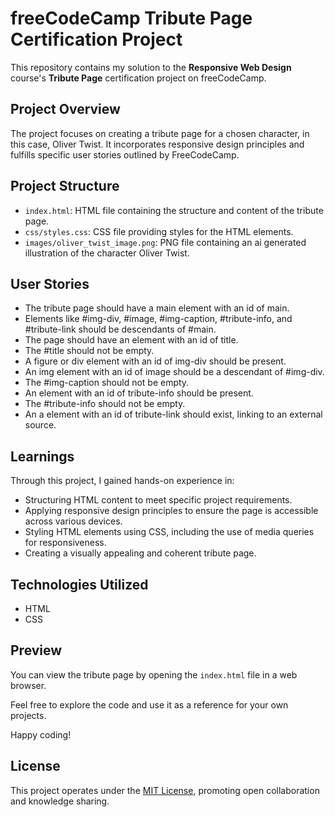 # freeCodeCamp Tribute Page Certification Project

This repository contains my solution to the **Responsive Web Design** course's **Tribute Page** certification project on freeCodeCamp.

## Project Overview

The project focuses on creating a tribute page for a chosen character, in this case, Oliver Twist. It incorporates responsive design principles and fulfills specific user stories outlined by FreeCodeCamp.

## Project Structure

- `index.html`: HTML file containing the structure and content of the tribute page.
- `css/styles.css`: CSS file providing styles for the HTML elements.
- `images/oliver_twist_image.png`: PNG file containing an ai generated illustration of the character Oliver Twist.

## User Stories

- The tribute page should have a main element with an id of main.
- Elements like #img-div, #image, #img-caption, #tribute-info, and #tribute-link should be descendants of #main.
- The page should have an element with an id of title.
- The #title should not be empty.
- A figure or div element with an id of img-div should be present.
- An img element with an id of image should be a descendant of #img-div.
- The #img-caption should not be empty.
- An element with an id of tribute-info should be present.
- The #tribute-info should not be empty.
- An a element with an id of tribute-link should exist, linking to an external source.

## Learnings

Through this project, I gained hands-on experience in:

- Structuring HTML content to meet specific project requirements.
- Applying responsive design principles to ensure the page is accessible across various devices.
- Styling HTML elements using CSS, including the use of media queries for responsiveness.
- Creating a visually appealing and coherent tribute page.
  
## Technologies Utilized

- HTML
- CSS

## Preview

You can view the tribute page by opening the `index.html` file in a web browser.

Feel free to explore the code and use it as a reference for your own projects.

Happy coding!

## License

This project operates under the [MIT License](LICENSE), promoting open collaboration and knowledge sharing.
